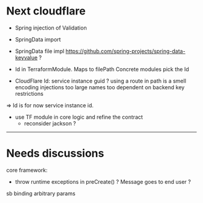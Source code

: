 
# Next cloudflare

- Spring injection of Validation
- SpringData import
- SpringData file impl https://github.com/spring-projects/spring-data-keyvalue ?

- Id in TerraformModule. Maps to filePath
    Concrete modules pick the Id
     
- CloudFlare Id: service instance guid ?
    using a route in path is a smell
        encoding
        injections
        too large names
        too dependent on backend key restrictions

=> Id is for now service instance id.

- use TF module in core logic and refine the contract
    - reconsider jackson ?

---------------
# Needs discussions


core framework:
- throw runtime exceptions in preCreate() ? Message goes to end user ?

sb binding
arbitrary params


